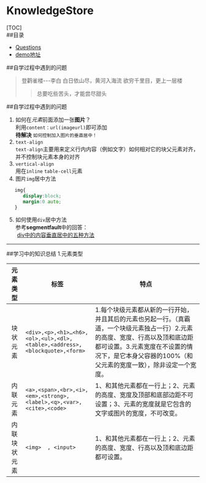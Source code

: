 # KnowledgeStore

[TOC]  
##目录
  * [Questions](遇到的问题)
  * [demo地址](demo地址)

##自学过程中遇到的问题                         
>登鹳雀楼---李白
>白日依山尽，黄河入海流
>欲穷千里目，更上一层楼
>>总要吃些苦头，才能尝尽甜头

##自学过程中遇到的问题
1. 如何在*元素*前面添加一张**图片**？  
利用`content：url(imageurl)`即可添加  
**待解决** `如何控制加入图片的垂直居中！`
2. `text-align`  
  `text-align`主要用来定义行内内容（例如文字）如何相对它的块父元素对齐，并不控制块元素本身的对齐  
3. `vertical-align`  
用在`inline`      `table-cell`元素  
4. 图片`img`居中方法  
```css
   img{
      display:block;  
      margin:0 auto;
   }
```
5. 如何使用`div`居中方法  
  参考**segmentfault**中的回答：  
  [div中的内容垂直居中的五种方法](https://segmentfault.com/a/1190000003745881)
----------------------------------------
##学习中的知识总结
1.元素类型  

|       元素类型 | 标签       | 特点|
|:-----------: | ---------- | ---------|
| 块状元素   | ```<div>,<p>,<h1>…<h6>,<ol>,<ul>,<dl>,<table>,<address>,<blockquote>,<form>```     | 1.每个块级元素都从新的一行开始，并且其后的元素也另起一行。（真霸道，一个块级元素独占一行）2.元素的高度、宽度、行高以及顶和底边距都可设置。3.元素宽度在不设置的情况下，是它本身父容器的100%（和父元素的宽度一致），除非设定一个宽度。|
|内联元素    | ```<a>,<span>,<br>,<i>,<em>,<strong>,<label>,<q>,<var>,<cite>,<code>```                  | 1、和其他元素都在一行上；2、元素的高度、宽度及顶部和底部边距不可设置；3、元素的宽度就是它包含的文字或图片的宽度，不可改变。
|内联块状元素| ```<img>  , <input>``` | 1、和其他元素都在一行上；2、元素的高度、宽度、行高以及顶和底边距都可设置。|









